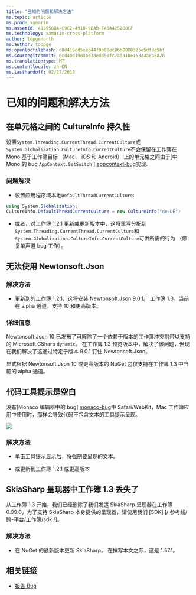 ```yaml
---
title: "已知的问题和解决方法"
ms.topic: article
ms.prod: xamarin
ms.assetid: 495958BA-C9C2-4910-9BAD-F48A425208CF
ms.technology: xamarin-cross-platform
author: topgenorth
ms.author: toopge
ms.openlocfilehash: d8d419dd5eeb44f9b86ec8668888325e5dfde5bf
ms.sourcegitcommit: 6cd40d190abe38edd50fc74331be15324a845a28
ms.translationtype: MT
ms.contentlocale: zh-CN
ms.lasthandoff: 02/27/2018
---
```

# <a name="known-issues--workarounds"></a>已知的问题和解决方法

## <a name="persistence-of-cultureinfo-across-cells"></a>在单元格之间的 CultureInfo 持久性

设置`System.Threading.CurrentThread.CurrentCulture`或`System.Globalization.CultureInfo.CurrentCulture`不会保留在工作簿在 Mono 基于工作簿目标 （Mac、 iOS 和 Android） 上的单元格之间由于[中 Mono 的 bug `AppContext.SetSwitch` ] [ appcontext-bug]实现.

### <a name="workarounds"></a>问题解决

* 设置应用程序域本地`DefaultThreadCurrentCulture`:
```csharp
using System.Globalization;
CultureInfo.DefaultThreadCurrentCulture = new CultureInfo("de-DE")
```

* 或者，对工作簿 1.2.1 更新或更新版本中，这将重写分配到`System.Threading.CurrentThread.CurrentCulture`和`System.Globalization.CultureInfo.CurrentCulture`可供所需的行为 （修复单声道 bug 工作）。

## <a name="unable-to-use-newtonsoftjson"></a>无法使用 Newtonsoft.Json

### <a name="workaround"></a>解决方法

* 更新到的工作簿 1.2.1，这将安装 Newtonsoft.Json 9.0.1。
  工作簿 1.3，当前在 alpha 通道，支持 10 和更高版本。

### <a name="details"></a>详细信息

Newtonsoft.Json 10 已发布了可解除了一个依赖于版本的工作簿冲突附带以支持的 Microsoft.CSharp `dynamic`。 在工作簿 1.3 预览版本中，解决了该问题，但现在我们解决了这通过特定于版本 9.0.1 钉住 Newtonsoft.Json。

显式根据 Newtonsoft.Json 10 或更高版本的 NuGet 包仅支持在工作簿 1.3 中当前的 alpha 通道。

## <a name="code-tooltips-are-blank"></a>代码工具提示是空白

没有[Monaco 编辑器中的 bug] [ monaco-bug]中 Safari/WebKit，Mac 工作簿应用中使用时，那样会导致代码不包含文本的工具提示呈现。

![](general-images/monaco-signature-help-bug.png)

### <a name="workaround"></a>解决方法

* 单击工具提示显示后，将强制要呈现的文本。

* 或更新到工作簿 1.2.1 或更高版本

[appcontext-bug]: https://bugzilla.xamarin.com/show_bug.cgi?id=54448
[monaco-bug]: https://github.com/Microsoft/monaco-editor/issues/408

## <a name="skiasharp-renderers-are-missing-in-workbooks-13"></a>SkiaSharp 呈现器中工作簿 1.3 丢失了

从工作簿 1.3 开始，我们已经删除了我们发运 SkiaSharp 呈现器在工作簿 0.99.0，为了支持 SkiaSharp 本身提供的呈现器，请使用我们 [SDK] [/ 参考线/跨-平台/工作簿/sdk /]。

### <a name="workaround"></a>解决方法

* 在 NuGet 的最新版本更新 SkiaSharp。 在撰写本文之际，这是 1.57.1。

## <a name="related-links"></a>相关链接

- [报告 Bug](~/tools/workbooks/install.md#reporting-bugs)
